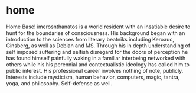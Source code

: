 # home
Home Base!
imerosnthanatos is a world resident with an insatiable desire to hunt for the boundaries of consciousness. His background began with an introduction to the sciences from literary beatniks including Keroauc, Ginsberg, as well as Debian and MS. Through his in depth understanding of self imposed suffering and selfish disregard for the doors of perception he has found himself painfully waking in a familiar interbeing networked with others while his his perennial and contextualistic ideology has called him to public interest.  His professional career involves nothing of note, publicly.  Interests include mysticism, human behavior, computers, magic, tantra, yoga, and philosophy. Self-defense as well.
